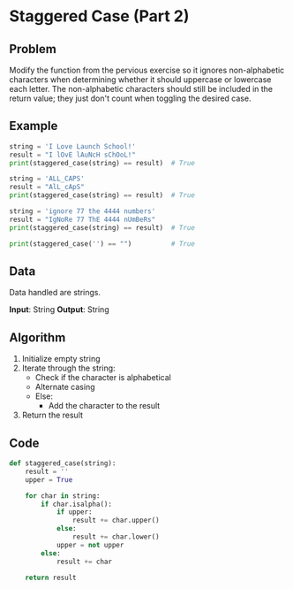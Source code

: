 # Staggered Case (Part 2)
## Problem
Modify the function from the pervious exercise so it ignores non-alphabetic characters when determining whether it should uppercase or lowercase each letter. The non-alphabetic characters should still be included in the return value; they just don't count when toggling the desired case.

## Example
```python
string = 'I Love Launch School!'
result = "I lOvE lAuNcH sChOoL!"
print(staggered_case(string) == result)  # True

string = 'ALL_CAPS'
result = "AlL_cApS"
print(staggered_case(string) == result)  # True

string = 'ignore 77 the 4444 numbers'
result = "IgNoRe 77 ThE 4444 nUmBeRs"
print(staggered_case(string) == result)  # True

print(staggered_case('') == "")          # True
```

## Data
Data handled are strings.

**Input**: String
**Output**: String

## Algorithm
1. Initialize empty string
2. Iterate through the string:
    - Check if the character is alphabetical
    - Alternate casing
    - Else:
        - Add the character to the result
3. Return the result

## Code
```python
def staggered_case(string):
    result = ''
    upper = True

    for char in string:
        if char.isalpha():
            if upper:
                result += char.upper()
            else:
                result += char.lower()
            upper = not upper
        else:
            result += char

    return result
```